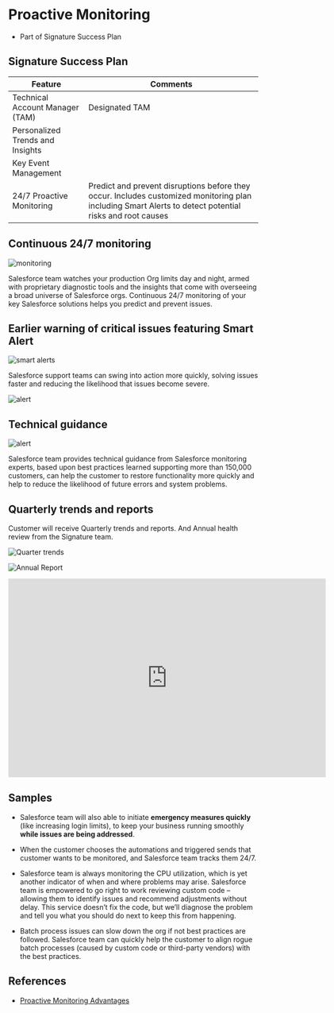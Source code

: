 # Proactive Monitoring

- Part of Signature Success Plan 

## Signature Success Plan

|Feature|Comments|
|---|---|
|Technical Account Manager (TAM)|Designated TAM|
|Personalized Trends and Insights||
|Key Event Management||
|24/7 Proactive Monitoring|Predict and prevent disruptions before they occur. Includes customized monitoring plan including Smart Alerts to detect potential risks and root causes|




## Continuous 24/7 monitoring

![monitoring](img/monitoring-2.png)

Salesforce team watches your production Org limits day and night, armed with proprietary diagnostic tools and the insights that come with overseeing a broad universe of Salesforce orgs. Continuous 24/7 monitoring of your key Salesforce solutions helps you predict and prevent issues.

## Earlier warning of critical issues featuring Smart Alert
 
![smart alerts](img/smart-alerts-1.png)

 Salesforce support teams can swing into action more quickly, solving issues faster and reducing the likelihood that issues become severe.

![alert](img/alert-1.png)

## Technical guidance 

![alert](img/alert-2.png)

Salesforce team provides technical guidance from Salesforce monitoring experts, based upon best practices learned supporting more than 150,000 customers, can help the customer to restore functionality more quickly and help to reduce the likelihood of future errors and system problems.



## Quarterly trends and reports

Customer will receive Quarterly trends and reports.
And Annual health review from the Signature team.

![Quarter trends](img/trends-quarter.png)

![Annual Report](img/annual-report.png)


<iframe width="640" height="400" src="https://www.youtube.com/embed/j_Ji40Det8Y" title="YouTube video player" frameborder="0" allow="accelerometer; autoplay; clipboard-write; encrypted-media; gyroscope; picture-in-picture; web-share" allowfullscreen></iframe>



## Samples 

- Salesforce team will also able to initiate **emergency measures quickly** (like increasing login limits), to keep your business running smoothly **while issues are being addressed**.


- When the customer chooses the automations and triggered sends that customer wants to be monitored, and Salesforce team tracks them 24/7.

-  Salesforce team is always monitoring the CPU utilization, which is yet another indicator of when and where problems may arise. Salesforce team is empowered to go right to work reviewing custom code – allowing them to identify issues and recommend adjustments without delay.
This service doesn’t fix the code, but we’ll diagnose the problem and tell you what you should do next to keep this from happening.

- Batch process issues can slow down the org if not best practices are followed. Salesforce team can quickly help the customer to align rogue batch processes (caused by custom code or third-party vendors) with the best practices.



## References
- [Proactive Monitoring Advantages](https://www.salesforce.com/content/dam/web/en_us/www/documents/e-books/success-cloud/4-tips-salesforce-customizations.pdf)